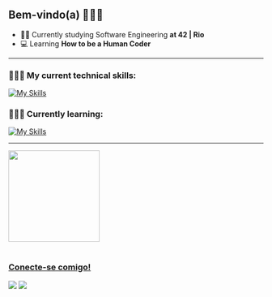 ## Bem-vindo(a) 👋🏻😀

- 👨‍💻 Currently studying Software Engineering **at 42 | Rio**
- 💻 Learning **How to be a Human Coder**
<hr>
<h3 align="left">🧑🏻‍💻 My current technical skills:</h3>

[![My Skills](https://skillicons.dev/icons?i=bash,c,cpp,git,github,vim,vscode,docker&theme=light)](https://skillicons.dev)

<h3 align="left">🧑🏻‍🏫 Currently learning:</h3>

[![My Skills](https://skillicons.dev/icons?i=javascript,html,css,nodejs,react,mysql,postgres&theme=light)](https://skillicons.dev)

<hr>
 <div>
   <a href="https://github.com/amenesca">
   <img height="180em" src="https://github-readme-stats.vercel.app/api/top-langs/?username=amenesca&layout=compact&langs_count=6&theme=tokyonight"/>
</div>
 
<br>
 
### Conecte-se comigo! 
 
<div> 
  <a href = "mailto:drawcodex@gmail.com" target="_blank" rel="noopener noreferrer"><img src="https://img.shields.io/badge/-Gmail-%23333?style=for-the-badge&logo=gmail&logoColor=white"></a>
  <a href="https://www.linkedin.com/in/alanmenescalcaceres/" target="_blank" rel="noopener noreferrer"><img src="https://img.shields.io/badge/-LinkedIn-%230077B5?style=for-the-badge&logo=linkedin&logoColor=white"</a>
</div>
